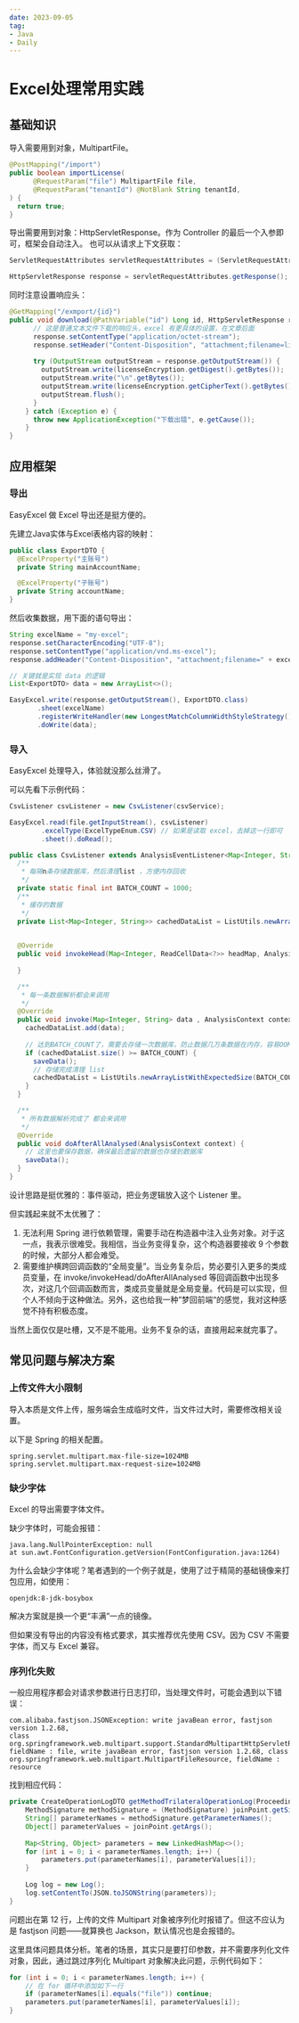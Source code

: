 ```yaml
---
date: 2023-09-05
tag:
- Java
- Daily
---
```


# Excel处理常用实践
## 基础知识
导入需要用到对象，MultipartFile。
```java
@PostMapping("/import")
public boolean importLicense(
      @RequestParam("file") MultipartFile file,
      @RequestParam("tenantId") @NotBlank String tenantId,
) {
  return true;
}
```

导出需要用到对象：HttpServletResponse。作为 Controller 的最后一个入参即可，框架会自动注入。
也可以从请求上下文获取：
```java
ServletRequestAttributes servletRequestAttributes = (ServletRequestAttributes) RequestContextHolder.getRequestAttributes();

HttpServletResponse response = servletRequestAttributes.getResponse();
```

同时注意设置响应头：
```java
@GetMapping("/exmport/{id}")
public void download(@PathVariable("id") Long id, HttpServletResponse response) {
      // 这是普通文本文件下载的响应头，excel 有更具体的设置，在文章后面
      response.setContentType("application/octet-stream");
      response.setHeader("Content-Disposition", "attachment;filename=license-" + license.getIdentifier());
    
      try (OutputStream outputStream = response.getOutputStream()) {
        outputStream.write(licenseEncryption.getDigest().getBytes());
        outputStream.write("\n".getBytes());
        outputStream.write(licenseEncryption.getCipherText().getBytes());
        outputStream.flush();
      }
    } catch (Exception e) {
      throw new ApplicationException("下载出错", e.getCause());
    }
}
```
## 应用框架
### 导出
EasyExcel 做 Excel 导出还是挺方便的。

先建立Java实体与Excel表格内容的映射：
```java
public class ExportDTO {
  @ExcelProperty("主账号")
  private String mainAccountName;

  @ExcelProperty("子账号")
  private String accountName;
}
```

然后收集数据，用下面的语句导出：
```java
String excelName = "my-excel";
response.setCharacterEncoding("UTF-8");
response.setContentType("application/vnd.ms-excel");
response.addHeader("Content-Disposition", "attachment;filename=" + excelName + ".xlsx");

// 关键就是实现 data 的逻辑
List<ExportDTO> data = new ArrayList<>();

EasyExcel.write(response.getOutputStream(), ExportDTO.class)
       .sheet(excelName)
       .registerWriteHandler(new LongestMatchColumnWidthStyleStrategy())
       .doWrite(data);
```
### 导入
EasyExcel 处理导入，体验就没那么丝滑了。

可以先看下示例代码：
```java
CsvListener csvListener = new CsvListener(csvService);

EasyExcel.read(file.getInputStream(), csvListener)
        .excelType(ExcelTypeEnum.CSV) // 如果是读取 excel，去掉这一行即可
        .sheet().doRead();
```

```java
public class CsvListener extends AnalysisEventListener<Map<Integer, String>> {
  /**
   * 每隔n条存储数据库，然后清理list ，方便内存回收
   */
  private static final int BATCH_COUNT = 1000;
  /**
   * 缓存的数据
   */
  private List<Map<Integer, String>> cachedDataList = ListUtils.newArrayListWithExpectedSize(BATCH_COUNT);

   
  @Override
  public void invokeHead(Map<Integer, ReadCellData<?>> headMap, AnalysisContext context){
   
  }

  /**
   * 每一条数据解析都会来调用
   */
  @Override
  public void invoke(Map<Integer, String> data , AnalysisContext context) {
    cachedDataList.add(data);
      
    // 达到BATCH_COUNT了，需要去存储一次数据库，防止数据几万条数据在内存，容易OOM
    if (cachedDataList.size() >= BATCH_COUNT) {
      saveData();
      // 存储完成清理 list
      cachedDataList = ListUtils.newArrayListWithExpectedSize(BATCH_COUNT);
    }
  }

  /**
   * 所有数据解析完成了 都会来调用
   */
  @Override
  public void doAfterAllAnalysed(AnalysisContext context) {
    // 这里也要保存数据，确保最后遗留的数据也存储到数据库
    saveData();
  }
}

```

设计思路是挺优雅的：事件驱动，把业务逻辑放入这个 Listener 里。

但实践起来就不太优雅了：

1. 无法利用 Spring 进行依赖管理，需要手动在构造器中注入业务对象。对于这一点，我表示很难受。我相信，当业务变得复杂，这个构造器要接收 9 个参数的时候，大部分人都会难受。
2. 需要维护横跨回调函数的“全局变量”。当业务复杂后，势必要引入更多的类成员变量，在 invoke/invokeHead/doAfterAllAnalysed 等回调函数中出现多次，对这几个回调函数而言，类成员变量就是全局变量。代码是可以实现，但个人不倾向于这种做法。另外，这也给我一种”梦回前端“的感觉，我对这种感觉不持有积极态度。

当然上面仅仅是吐槽，又不是不能用。业务不复杂的话，直接用起来就完事了。
## 常见问题与解决方案
### 上传文件大小限制
导入本质是文件上传，服务端会生成临时文件，当文件过大时，需要修改相关设置。

以下是 Spring 的相关配置。
```shell
spring.servlet.multipart.max-file-size=1024MB
spring.servlet.multipart.max-request-size=1024MB
```

### 缺少字体
Excel 的导出需要字体文件。

缺少字体时，可能会报错：
```shell
java.lang.NullPointerException: null
at sun.awt.FontConfiguration.getVersion(FontConfiguration.java:1264)
```

为什么会缺少字体呢？笔者遇到的一个例子就是，使用了过于精简的基础镜像来打包应用，如使用：
```shell
openjdk:8-jdk-bosybox
```

解决方案就是换一个更“丰满”一点的镜像。

但如果没有导出的内容没有格式要求，其实推荐优先使用 CSV。因为 CSV 不需要字体，而又与 Excel 兼容。
### 序列化失败
一般应用程序都会对请求参数进行日志打印，当处理文件时，可能会遇到以下错误：

```shell
com.alibaba.fastjson.JSONException: write javaBean error, fastjson version 1.2.68, 
class org.springframework.web.multipart.support.StandardMultipartHttpServletRequest$StandardMultipartFile, fieldName : file, write javaBean error, fastjson version 1.2.68, class org.springframework.web.multipart.MultipartFileResource, fieldName : resource
```

找到相应代码：
```java
private CreateOperationLogDTO getMethodTrilateralOperationLog(ProceedingJoinPoint joinPoint, RequestAttributes requestAttributes) {
    MethodSignature methodSignature = (MethodSignature) joinPoint.getSignature();
    String[] parameterNames = methodSignature.getParameterNames();
    Object[] parameterValues = joinPoint.getArgs();
    
    Map<String, Object> parameters = new LinkedHashMap<>();
    for (int i = 0; i < parameterNames.length; i++) {
        parameters.put(parameterNames[i], parameterValues[i]);
    }
    
    Log log = new Log();
    log.setContentTo(JSON.toJSONString(parameters));
}
```

问题出在第 12 行，上传的文件 Multipart 对象被序列化时报错了。但这不应认为是 fastjson 问题——就算换也 Jackson，默认情况也是会报错的。

这里具体问题具体分析。笔者的场景，其实只是要打印参数，并不需要序列化文件对象，因此，通过跳过序列化 Multipart 对象解决此问题，示例代码如下：
```java
for (int i = 0; i < parameterNames.length; i++) {
    // 在 for 循环中添加如下一行
    if (parameterNames[i].equals("file")) continue;
    parameters.put(parameterNames[i], parameterValues[i]);
}
```

